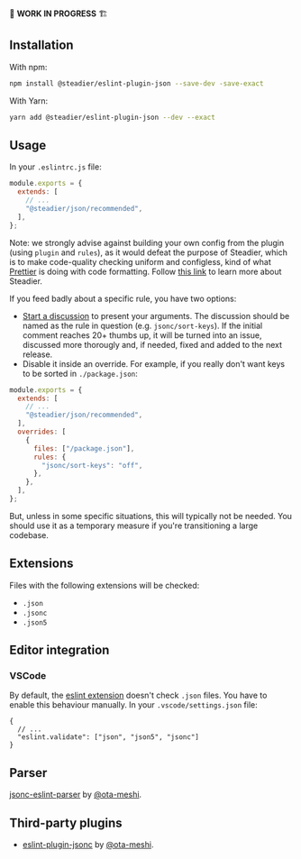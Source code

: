 🚧 **WORK IN PROGRESS** 🏗

## Installation

With npm:

```bash
npm install @steadier/eslint-plugin-json --save-dev -save-exact
```

With Yarn:

```bash
yarn add @steadier/eslint-plugin-json --dev --exact
```

## Usage

In your `.eslintrc.js` file:

```javascript
module.exports = {
  extends: [
    // ...
    "@steadier/json/recommended",
  ],
};
```

Note: we strongly advise against building your own config from the plugin (using `plugin` and `rules`), as it would defeat the purpose of Steadier, which is to make code-quality checking uniform and configless, kind of what [Prettier](https://prettier.io/) is doing with code formatting. Follow [this link](..) to learn more about Steadier.

If you feed badly about a specific rule, you have two options:

- [Start a discussion](https://github.com/theoavoyne/steadier/discussions) to present your arguments. The discussion should be named as the rule in question (e.g. `jsonc/sort-keys`). If the initial comment reaches 20+ thumbs up, it will be turned into an issue, discussed more thorougly and, if needed, fixed and added to the next release.
- Disable it inside an override. For example, if you really don't want keys to be sorted in `./package.json`:

```javascript
module.exports = {
  extends: [
    // ...
    "@steadier/json/recommended",
  ],
  overrides: [
    {
      files: ["/package.json"],
      rules: {
        "jsonc/sort-keys": "off",
      },
    },
  ],
};
```

But, unless in some specific situations, this will typically not be needed. You should use it as a temporary measure if you're transitioning a large codebase.

## Extensions

Files with the following extensions will be checked:

- `.json`
- `.jsonc`
- `.json5`

## Editor integration

### VSCode

By default, the [eslint extension](https://marketplace.visualstudio.com/items?itemName=dbaeumer.vscode-eslint) doesn't check `.json` files. You have to enable this behaviour manually. In your `.vscode/settings.json` file:

```jsonc
{
  // ...
  "eslint.validate": ["json", "json5", "jsonc"]
}
```

## Parser

[jsonc-eslint-parser](https://github.com/ota-meshi/jsonc-eslint-parser) by [@ota-meshi](https://github.com/ota-meshi).

## Third-party plugins

- [eslint-plugin-jsonc](https://github.com/ota-meshi/eslint-plugin-jsonc) by [@ota-meshi](https://github.com/ota-meshi).
